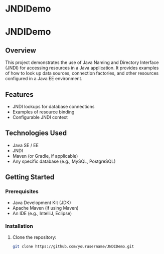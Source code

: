 # JNDIDemo
# JNDIDemo

## Overview
This project demonstrates the use of Java Naming and Directory Interface (JNDI) for accessing resources in a Java application. It provides examples of how to look up data sources, connection factories, and other resources configured in a Java EE environment.

## Features
- JNDI lookups for database connections
- Examples of resource binding
- Configurable JNDI context

## Technologies Used
- Java SE / EE
- JNDI
- Maven (or Gradle, if applicable)
- Any specific database (e.g., MySQL, PostgreSQL)

## Getting Started

### Prerequisites
- Java Development Kit (JDK)
- Apache Maven (if using Maven)
- An IDE (e.g., IntelliJ, Eclipse)

### Installation
1. Clone the repository:
   ```bash
   git clone https://github.com/yourusername/JNDIDemo.git
